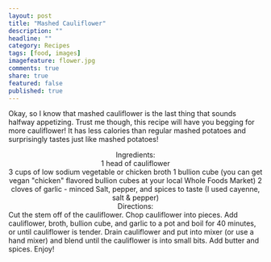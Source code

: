 ```yaml
---
layout: post
title: "Mashed Cauliflower"
description: ""
headline: ""
category: Recipes
tags: [food, images]
imagefeature: flower.jpg
comments: true
share: true
featured: false
published: true
---
```


Okay, so I know that mashed cauliflower is the last thing that sounds halfway appetizing. Trust me though, this recipe will have you begging for more cauliflower! It has less calories than regular mashed potatoes and surprisingly tastes just like mashed potatoes!

<center><img src="http://i1208.photobucket.com/albums/cc370/apegg23/P1010346_zps2487a28e.jpg" alt="" /></center><center>Ingredients:</center><center>1 head of cauliflower</center><center>3 cups of low sodium vegetable or chicken broth
1 bullion cube (you can get vegan "chicken" flavored bullion cubes at your local Whole Foods Market)
2 cloves of garlic - minced
Salt, pepper, and spices to taste (I used cayenne, salt &amp; pepper)</center><center>Directions:</center>Cut the stem off of the cauliflower. Chop cauliflower into pieces. Add cauliflower, broth, bullion cube, and garlic to a pot and boil for 40 minutes, or until cauliflower is tender. Drain cauliflower and put into mixer (or use a hand mixer) and blend until the cauliflower is into small bits. Add butter and spices. Enjoy!

<center><a class="pin-it-button" href="http://pinterest.com/pin/create/button/?url=http%3A%2F%2Fwww.andreabiethman%2F2013%2F01%2F09%2Fmashed-cauliflower%2F&amp;media=http%3A%2F%2Fi1208.photobucket.com%2Falbums%2Fcc370%2Fapegg23%2FP1010346_zps2487a28e.jpg&amp;description=Mashed%20Cauliflower!"><img title="Pin It" src="//assets.pinterest.com/images/PinExt.png" alt="" border="0" /></a></center>